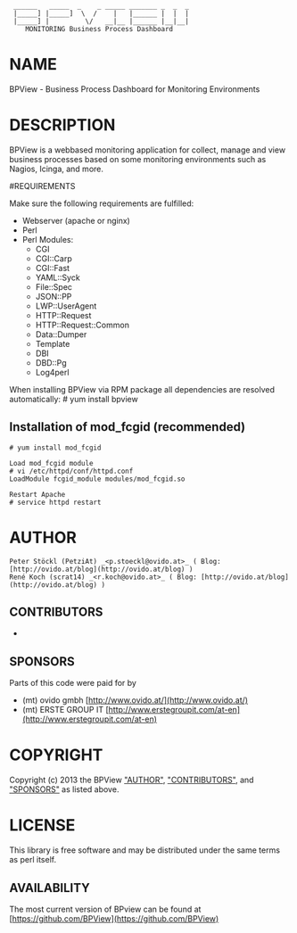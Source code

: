      ______   _____  _    _ _____ _______ _  _  _      
     |_____] |_____]  \  /    |   |______ |  |  |      
     |_____] |         \/   __|__ |______ |__|__|      
        MONITORING Business Process Dashboard          

# NAME

BPView - Business Process Dashboard for Monitoring Environments

# DESCRIPTION

BPView is a webbased monitoring application for collect, manage and view
business processes based on some monitoring environments such as Nagios,
Icinga, and more.

#REQUIREMENTS

Make sure the following requirements are fulfilled:
  * Webserver (apache or nginx)
  * Perl
  * Perl Modules:
    - CGI
    - CGI::Carp
    - CGI::Fast
    - YAML::Syck
    - File::Spec
    - JSON::PP
    - LWP::UserAgent
    - HTTP::Request
    - HTTP::Request::Common
    - Data::Dumper
    - Template
    - DBI
    - DBD::Pg
    - Log4perl
    

When installing BPView via RPM package all dependencies are resolved automatically:
    # yum install bpview

## Installation of mod_fcgid (recommended)

    # yum install mod_fcgid
  
    Load mod_fcgid module
    # vi /etc/httpd/conf/httpd.conf
    LoadModule fcgid_module modules/mod_fcgid.so
  
    Restart Apache
    # service httpd restart



# AUTHOR

    Peter Stöckl (PetziAt) _<p.stoeckl@ovido.at>_ ( Blog: [http://ovido.at/blog](http://ovido.at/blog) )
    René Koch (scrat14) _<r.koch@ovido.at>_ ( Blog: [http://ovido.at/blog](http://ovido.at/blog) )

## CONTRIBUTORS

- 

## SPONSORS

Parts of this code were paid for by

- (mt) ovido gmbh [http://www.ovido.at/](http://www.ovido.at/)
- (mt) ERSTE GROUP IT [http://www.erstegroupit.com/at-en](http://www.erstegroupit.com/at-en)


# COPYRIGHT

Copyright (c) 2013 the BPView ["AUTHOR"](#AUTHOR), ["CONTRIBUTORS"](#CONTRIBUTORS), and ["SPONSORS"](#SPONSORS) as listed above.

# LICENSE

This library is free software and may be distributed under the same terms as perl itself.

## AVAILABILITY

The most current version of BPview can be found at [https://github.com/BPView](https://github.com/BPView)

  
